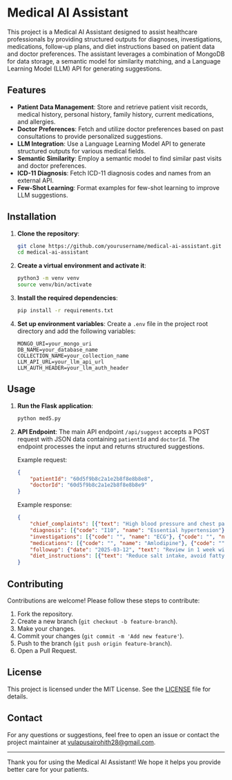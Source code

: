 # Medical AI Assistant

This project is a Medical AI Assistant designed to assist healthcare professionals by providing structured outputs for diagnoses, investigations, medications, follow-up plans, and diet instructions based on patient data and doctor preferences. The assistant leverages a combination of MongoDB for data storage, a semantic model for similarity matching, and a Language Learning Model (LLM) API for generating suggestions.

## Features

- **Patient Data Management**: Store and retrieve patient visit records, medical history, personal history, family history, current medications, and allergies.
- **Doctor Preferences**: Fetch and utilize doctor preferences based on past consultations to provide personalized suggestions.
- **LLM Integration**: Use a Language Learning Model API to generate structured outputs for various medical fields.
- **Semantic Similarity**: Employ a semantic model to find similar past visits and doctor preferences.
- **ICD-11 Diagnosis**: Fetch ICD-11 diagnosis codes and names from an external API.
- **Few-Shot Learning**: Format examples for few-shot learning to improve LLM suggestions.

## Installation

1. **Clone the repository**:
    ```bash
    git clone https://github.com/yourusername/medical-ai-assistant.git
    cd medical-ai-assistant
    ```

2. **Create a virtual environment and activate it**:
    ```bash
    python3 -m venv venv
    source venv/bin/activate
    ```

3. **Install the required dependencies**:
    ```bash
    pip install -r requirements.txt
    ```

4. **Set up environment variables**:
    Create a `.env` file in the project root directory and add the following variables:
    ```env
    MONGO_URI=your_mongo_uri
    DB_NAME=your_database_name
    COLLECTION_NAME=your_collection_name
    LLM_API_URL=your_llm_api_url
    LLM_AUTH_HEADER=your_llm_auth_header
    ```

## Usage

1. **Run the Flask application**:
    ```bash
    python med5.py
    ```

2. **API Endpoint**:
    The main API endpoint `/api/suggest` accepts a POST request with JSON data containing `patientId` and `doctorId`. The endpoint processes the input and returns structured suggestions.

    Example request:
    ```json
    {
        "patientId": "60d5f9b8c2a1e2b8f8e8b8e8",
        "doctorId": "60d5f9b8c2a1e2b8f8e8b8e9"
    }
    ```

    Example response:
    ```json
    {
        "chief_complaints": [{"text": "High blood pressure and chest pain."}],
        "diagnosis": [{"code": "I10", "name": "Essential hypertension"}],
        "investigations": [{"code": "", "name": "ECG"}, {"code": "", "name": "Chest X-ray"}],
        "medications": [{"code": "", "name": "Amlodipine"}, {"code": "", "name": "Nitroglycerin"}],
        "followup": {"date": "2025-03-12", "text": "Review in 1 week with ECG results."},
        "diet_instructions": [{"text": "Reduce salt intake, avoid fatty foods, increase potassium-rich foods"}]
    }
    ```

## Contributing

Contributions are welcome! Please follow these steps to contribute:

1. Fork the repository.
2. Create a new branch (`git checkout -b feature-branch`).
3. Make your changes.
4. Commit your changes (`git commit -m 'Add new feature'`).
5. Push to the branch (`git push origin feature-branch`).
6. Open a Pull Request.

## License

This project is licensed under the MIT License. See the [LICENSE](http://_vscodecontentref_/1) file for details.

## Contact

For any questions or suggestions, feel free to open an issue or contact the project maintainer at [vulapusairohith28@gmail.com](mailto:vulapusairohith28@gmail.com).

---

Thank you for using the Medical AI Assistant! We hope it helps you provide better care for your patients.
